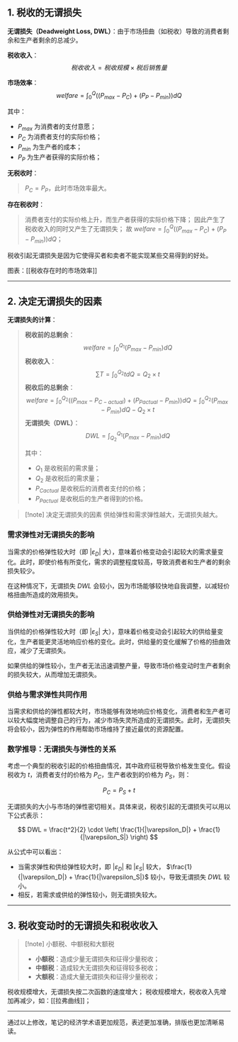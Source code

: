 ## 1. 税收的无谓损失

**无谓损失（Deadweight Loss, DWL）**：由于市场扭曲（如税收）导致的消费者剩余和生产者剩余的总减少。

**税收收入**：
$$
税收收入 = 税收规模 \times 税后销售量
$$

**市场效率**：
$$
welfare = \int_{0}^{Q} \left( (P_{max} - P_C) + (P_P - P_{min}) \right) dQ
$$

其中：
- $P_{max}$ 为消费者的支付意愿；
- $P_C$ 为消费者支付的实际价格；
- $P_{min}$ 为生产者的成本；
- $P_P$ 为生产者获得的实际价格；

**无税收时**：
> $P_C = P_P$，此时市场效率最大。

**存在税收时**：
> 消费者支付的实际价格上升，而生产者获得的实际价格下降；
> 因此产生了税收收入的同时又产生了无谓损失；
> 故 $welfare = \int_{0}^{Q} \left( (P_{max} - P_C) + (P_P - P_{min}) \right) dQ$；

税收引起无谓损失是因为它使得买者和卖者不能实现某些交易得到的好处。

图表：[[税收存在时的市场效率]]

---

## 2. 决定无谓损失的因素

**无谓损失的计算**：

> **税收前的总剩余**：
> $$
> welfare = \int_{0}^{Q_1} (P_{max} - P_{min}) dQ
> $$
> **税收收入**：
> $$
> \sum T = \int_{0}^{Q_2} t dQ = Q_{2} \times t
> $$
> **税收后的总剩余**：
> $$
> welfare = \int_{0}^{Q_2} \left( (P_{max} - P_{C-actual}) + (P_{Pactual} - P_{min}) \right) dQ = \int_{0}^{Q_2} (P_{max} - P_{min}) dQ - Q_{2} \times t
> $$
> **无谓损失（DWL）**：
> $$
> DWL = \int_{Q_2}^{Q_1} (P_{max} - P_{min}) dQ
> $$
> 
> 其中：
> - $Q_1$ 是收税前的需求量；
> - $Q_2$ 是收税后的需求量；
> - $P_{Cactual}$ 是收税后的消费者支付的价格；
> - $P_{Pactual}$ 是收税后的生产者得到的价格。

> [!note] 决定无谓损失的因素
> 供给弹性和需求弹性越大，无谓损失越大。

### 需求弹性对无谓损失的影响

当需求的价格弹性较大时（即 $|\varepsilon_D|$ 大），意味着价格变动会引起较大的需求量变化。此时，即使价格有所变化，需求的调整程度较高，导致消费者和生产者的剩余损失较少。

在这种情况下，无谓损失 $DWL$ 会较小，因为市场能够较快地自我调整，以减轻价格扭曲所造成的效用损失。

### 供给弹性对无谓损失的影响

当供给的价格弹性较大时（即 $|\varepsilon_S|$ 大），意味着价格变动会引起较大的供给量变化，生产者能更灵活地响应价格的变化。此时，供给量的变化缓解了价格的扭曲效应，减少了无谓损失。

如果供给的弹性较小，生产者无法迅速调整产量，导致市场价格变动时生产者剩余的损失较大，从而增加无谓损失。

### 供给与需求弹性共同作用

当需求和供给的弹性都较大时，市场能够有效地响应价格变化，消费者和生产者可以较大幅度地调整自己的行为，减少市场失灵所造成的无谓损失。此时，无谓损失将会较小，因为弹性的作用帮助市场维持了接近最优的资源配置。

### 数学推导：无谓损失与弹性的关系

考虑一个典型的税收引起的价格扭曲情况，其中政府征税导致价格发生变化。假设税收为 $t$，消费者支付的价格为 $P_C$，生产者收到的价格为 $P_S$，则：

$$
P_C = P_S + t
$$

无谓损失的大小与市场的弹性密切相关。具体来说，税收引起的无谓损失可以用以下公式表示：

$$
DWL = \frac{t^2}{2} \cdot \left( \frac{1}{|\varepsilon_D|} + \frac{1}{|\varepsilon_S|} \right)
$$

从公式中可以看出：

- 当需求弹性和供给弹性较大时，即 $|\varepsilon_D|$ 和 $|\varepsilon_S|$ 较大， $\frac{1}{|\varepsilon_D|} + \frac{1}{|\varepsilon_S|}$ 较小，导致无谓损失 $DWL$ 较小。
- 相反，若需求或供给的弹性较小，则无谓损失较大。

---

## 3. 税收变动时的无谓损失和税收收入

> [!note] 小额税、中额税和大额税
> - **小额税**：造成少量无谓损失和征得少量税收；
> - **中额税**：造成较大无谓损失和征得较多税收；
> - **大额税**：造成大量无谓损失和征得少量税收；

税收规模增大，无谓损失按二次函数的速度增大；
税收规模增大，税收收入先增加再减少，如：[[拉弗曲线]]；

---

通过以上修改，笔记的经济学术语更加规范，表述更加准确，排版也更加清晰易读。